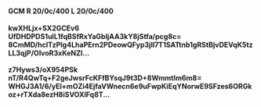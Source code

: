 #### GCM R 20/0c/400 L 20/0c/400
**kwXHLjx+SX2GCEv6**<br/>**UfDHDPDS1ulL1fqBSfRxYaGbIjAA3kY8jStfa/pcg8c=**<br/>**8CmMD/hclTzPlg4LhaPErn2PDeowQFyp3jll7T1SATtnb1gRStBjvDEVqK5tzLL3qjP/OlvoR3xKeNZl...**<br/><br/>
**z7Hyws3/oX954PSk**<br/>**nT/R4QwTq+F2geJwsrFcKFfBYsqJ9t3D+8WmmtIm6m8=**<br/>**WHGJ3A1/6/yEI+mOZi4EjfaVWnecn6e9uFwpKiEqYNorwE9SFzes6ORGkoz+rTXda8ezH8iSVOXlFq8T...**